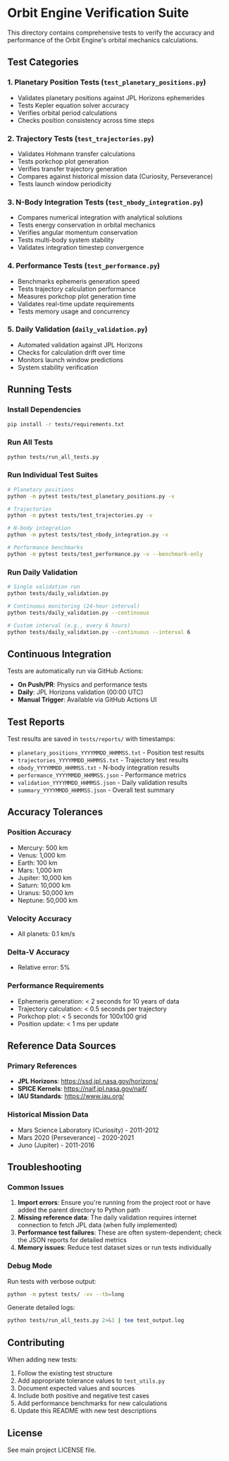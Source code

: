 # Orbit Engine Verification Suite

This directory contains comprehensive tests to verify the accuracy and performance of the Orbit Engine's orbital mechanics calculations.

## Test Categories

### 1. Planetary Position Tests (`test_planetary_positions.py`)
- Validates planetary positions against JPL Horizons ephemerides
- Tests Kepler equation solver accuracy
- Verifies orbital period calculations
- Checks position consistency across time steps

### 2. Trajectory Tests (`test_trajectories.py`)
- Validates Hohmann transfer calculations
- Tests porkchop plot generation
- Verifies transfer trajectory generation
- Compares against historical mission data (Curiosity, Perseverance)
- Tests launch window periodicity

### 3. N-Body Integration Tests (`test_nbody_integration.py`)
- Compares numerical integration with analytical solutions
- Tests energy conservation in orbital mechanics
- Verifies angular momentum conservation
- Tests multi-body system stability
- Validates integration timestep convergence

### 4. Performance Tests (`test_performance.py`)
- Benchmarks ephemeris generation speed
- Tests trajectory calculation performance
- Measures porkchop plot generation time
- Validates real-time update requirements
- Tests memory usage and concurrency

### 5. Daily Validation (`daily_validation.py`)
- Automated validation against JPL Horizons
- Checks for calculation drift over time
- Monitors launch window predictions
- System stability verification

## Running Tests

### Install Dependencies
```bash
pip install -r tests/requirements.txt
```

### Run All Tests
```bash
python tests/run_all_tests.py
```

### Run Individual Test Suites
```bash
# Planetary positions
python -m pytest tests/test_planetary_positions.py -v

# Trajectories
python -m pytest tests/test_trajectories.py -v

# N-body integration
python -m pytest tests/test_nbody_integration.py -v

# Performance benchmarks
python -m pytest tests/test_performance.py -v --benchmark-only
```

### Run Daily Validation
```bash
# Single validation run
python tests/daily_validation.py

# Continuous monitoring (24-hour interval)
python tests/daily_validation.py --continuous

# Custom interval (e.g., every 6 hours)
python tests/daily_validation.py --continuous --interval 6
```

## Continuous Integration

Tests are automatically run via GitHub Actions:

- **On Push/PR**: Physics and performance tests
- **Daily**: JPL Horizons validation (00:00 UTC)
- **Manual Trigger**: Available via GitHub Actions UI

## Test Reports

Test results are saved in `tests/reports/` with timestamps:

- `planetary_positions_YYYYMMDD_HHMMSS.txt` - Position test results
- `trajectories_YYYYMMDD_HHMMSS.txt` - Trajectory test results
- `nbody_YYYYMMDD_HHMMSS.txt` - N-body integration results
- `performance_YYYYMMDD_HHMMSS.json` - Performance metrics
- `validation_YYYYMMDD_HHMMSS.json` - Daily validation results
- `summary_YYYYMMDD_HHMMSS.json` - Overall test summary

## Accuracy Tolerances

### Position Accuracy
- Mercury: 500 km
- Venus: 1,000 km
- Earth: 100 km
- Mars: 1,000 km
- Jupiter: 10,000 km
- Saturn: 10,000 km
- Uranus: 50,000 km
- Neptune: 50,000 km

### Velocity Accuracy
- All planets: 0.1 km/s

### Delta-V Accuracy
- Relative error: 5%

### Performance Requirements
- Ephemeris generation: < 2 seconds for 10 years of data
- Trajectory calculation: < 0.5 seconds per trajectory
- Porkchop plot: < 5 seconds for 100x100 grid
- Position update: < 1 ms per update

## Reference Data Sources

### Primary References
- **JPL Horizons**: https://ssd.jpl.nasa.gov/horizons/
- **SPICE Kernels**: https://naif.jpl.nasa.gov/naif/
- **IAU Standards**: https://www.iau.org/

### Historical Mission Data
- Mars Science Laboratory (Curiosity) - 2011-2012
- Mars 2020 (Perseverance) - 2020-2021
- Juno (Jupiter) - 2011-2016

## Troubleshooting

### Common Issues

1. **Import errors**: Ensure you're running from the project root or have added the parent directory to Python path
2. **Missing reference data**: The daily validation requires internet connection to fetch JPL data (when fully implemented)
3. **Performance test failures**: These are often system-dependent; check the JSON reports for detailed metrics
4. **Memory issues**: Reduce test dataset sizes or run tests individually

### Debug Mode

Run tests with verbose output:
```bash
python -m pytest tests/ -vv --tb=long
```

Generate detailed logs:
```bash
python tests/run_all_tests.py 2>&1 | tee test_output.log
```

## Contributing

When adding new tests:

1. Follow the existing test structure
2. Add appropriate tolerance values to `test_utils.py`
3. Document expected values and sources
4. Include both positive and negative test cases
5. Add performance benchmarks for new calculations
6. Update this README with new test descriptions

## License

See main project LICENSE file.
